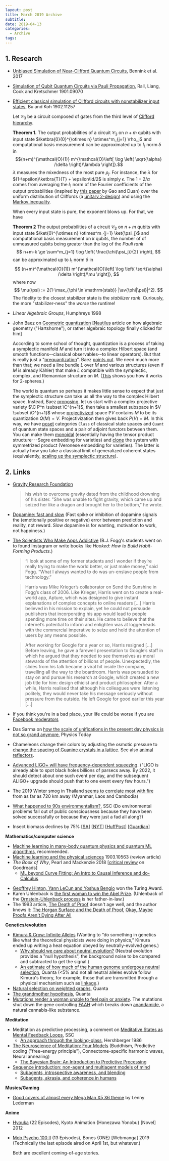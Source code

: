 ```yaml
---
layout: post
title: March 2019 Archive
subtitle:
date: 2019-04-13
categories:
  - Archive
tags:
---
```


## 1. Research

- [Unbiased Simulation of Near-Clifford Quantum Circuits](https://arxiv.org/abs/1703.00111), Bennink et al. 2017
- [Simulation of Qubit Quantum Circuits via Pauli Propagation](https://arxiv.org/abs/1901.09070), Rall, Liang, Cook and Kretschmer 1901.09070
- [Efficient classical simulation of Clifford circuits with nonstabilizer input states](http://arxiv.org/abs/1902.11257), Bu and Koh 1902.11257

  Let $\mathcal{C}_3$ be a circuit composed of gates from the third level of [Clifford hierarchy](https://arxiv.org/abs/quant-ph/9908010).

  **Theorem 1.** The output probabilities of a circuit $\mathcal{C}_3$ on $n+m$ qubits with input state $\ketbra{0}{0}^{\otimes n} \otimes^m_{j=1} \rho_j$ and computational basis measurement can be approximated up to $l_1$ norm $\delta$ in
  $$(n+m)^{\mathcal{O}(1)} m^{\mathcal{O}\left[ \log \left( \sqrt{\alpha} /\delta \right)/\lambda \right]}.$$
  $\lambda$ measures the mixedness of the most pure $\rho_j$. For instance, the $\lambda$ for $(1-\epsilon)\ketbra{T}{T} + \epsilon\id/2$ is simply $\epsilon$. The $1-2/\alpha$ comes from averaging the $l_1$ norm of the Fourier coefficients of the output probabilities (inspired by [this paper](https://arxiv.org/abs/1810.03176) by Gao and Duan) over the uniform distribution of Cliffords (a [unitary 2-design](https://en.wikipedia.org/wiki/Quantum_t-design#Unitary_t-Designs)) and using the [Markov inequality](https://en.wikipedia.org/wiki/Markov%27s_inequality).

  When every input state is pure, the exponent blows up. For that, we have

  **Theorem 2** The output probabilities of a circuit $\mathcal{C}_3$ on $n+m$ qubits with input state $\ket{0}^{\otimes n} \otimes^m_{j=1} \ket{\psi_j}$ and computational basis measurement on $k$ qubits, the number of of unmeasured qubits being greater than the log of the *Pauli rank*
  $$ n+m-k \ge \sum^m_{j=1} \log \left( \frac{\chi(\psi_j)}{2} \right), $$
  can be approximated up to $l_1$ norm $\delta$ in $$ (n+m)^{\mathcal{O}(1)} m^{\mathcal{O}\left[ \log \left( \sqrt{\alpha} /\delta \right)/\mu \right]}, $$
  where now
  $$ \mu(\psi) := 2(1-\max_{\phi \in \mathrm{stab}} |\av{\phi|\psi}|^2). $$
  The fidelity to the closest stabilizer state is the *stabilizer rank*. Curiously, the more "stabilizer-ness" the *worse* the runtime!

- *Linear Algebraic Groups*, Humphreys 1998
<!-- *Symmetry, Representations, and Invariants*, Goodman and Wallach 2009
- *Homogeneous Spaces and Equivalent Embeddings*, Timashev 2011
- [Computing multiplicities of Lie group representations](https://arxiv.org/abs/1204.4379), Christandl, Doran and Walter 2012-->


- John Baez on [Geometric quantization](https://johncarlosbaez.wordpress.com/2018/12/01/geometric-quantization-part-1/) [[Nautilus](http://nautil.us/issue/69/patterns/the-math-that-takes-newton-into-the-quantum-world) article on how  algebraic geometry ("Hartshorne"), or rather algebraic topology finally clicked for him]

    According to some school of thought, quantization is a process of taking a symplectic manifold $M$ and turn it into a complex Hilbert space (and smooth functions--classical observables--to linear operators). But that is really just a "[prequantization](https://en.wikipedia.org/wiki/Geometric_quantization#Prequantization)". Baez [points out](https://johncarlosbaez.wordpress.com/2018/12/26/geometric-quantization-part-2/). We need much more than that; we need a line bundle $L$ over $M$ and various structures (even if $M$ is already Kähler) that make $L$ compatible with the symplectic, complex, and Riemannian structure on $M$. ([This](https://johncarlosbaez.wordpress.com/2018/12/30/geometric-quantization-part-5/) shows you how it works for 2-spheres.)

    The world is quantum so perhaps it makes little sense to expect that just the symplectic structure can take us all the way to the complex Hilbert space. Instead, Baez [proposing](https://en.wikipedia.org/wiki/Partially_ordered_set), let us start with a complex projective variety $\C P^n \subset \C^{n+1}$, then take a smallest subspace in $V \subset \C^{n+1}$ whose [projectivized](https://en.wikipedia.org/wiki/Projectivization) space $\mathbb{P}V$ contains $M$ to be its quantization $Q(M) = V$. Projectivization then gives back
    $P(V) = M$. In this way, we have [poset](https://en.wikipedia.org/wiki/Partially_ordered_set) categories ``Class`` of classical state spaces and ``Quant`` of quantum state spaces and a pair of adjoint functors between them. You can make them [monoidal](https://johncarlosbaez.wordpress.com/2018/12/28/geometric-quantization-part-4/) (essentially having the tensor product structure---Segre embedding for varieties) and [clone](https://johncarlosbaez.wordpress.com/2019/01/08/geometric-quantization-part-7/) the system with symmetrized product (Veronese embedding for varieties). The latter is actually how you take a classical limit of generalized coherent states (equivalently, [scaling up the symplectic structure](https://johncarlosbaez.wordpress.com/2019/01/21/geometric-quantization-part-8/)).


## 2. Links

- [Gravity Research Foundation](https://en.wikipedia.org/wiki/Gravity_Research_Foundation)


    > his wish to overcome gravity dated from the childhood drowning of his sister. "She was unable to fight gravity, which came up and seized her like a dragon and brought her to the bottom," he wrote.


- [Dopamine: fast and slow](https://medium.com/the-spike/the-crimes-against-dopamine-b82b082d5f3d) (Fast spike or inhibition of dopamine signals the (emotionally positive or negative) error between prediction and reality, not reward. Slow dopamine is for wanting, motivation to work, not happiness.)
- [The Scientists Who Make Apps Addictive](https://www.1843magazine.com/features/the-scientists-who-make-apps-addictive) (B.J. Fogg's students went on to found Instagram or write books like *Hooked: How to Build Habit-Forming Products*.)


    > “I look at some of my former students and I wonder if they’re really trying to make the world better, or just make money,” said Fogg. “What I always wanted to do was un-enslave people from technology.”

    > Harris was Mike Krieger’s collaborator on Send the Sunshine in Fogg’s class of 2006. Like Krieger, Harris went on to create a real-world app, Apture, which was designed to give instant explanations of complex concepts to online readers [...] Harris believed in his mission to explain, yet he could not persuade publishers that incorporating his app would lead to people spending more time on their sites. He came to believe that the internet’s potential to inform and enlighten was at loggerheads with the commercial imperative to seize and hold the attention of users by any means possible.

    > After working for Google for a year or so, Harris resigned [...] Before leaving, he gave a farewell presentation to Google’s staff in which he argued that they needed to see themselves as moral stewards of the attention of billions of people. Unexpectedly, the slides from his talk became a viral hit inside the company, travelling all the way to the boardroom. Harris was persuaded to stay on and pursue his research at Goo­gle, which created a new job title for him: design ethicist and product philosopher. After a while, Harris realised that although his colleagues were listening politely, they would never take his message seriously without pressure from the outside. He left Google for good earlier this year [...]


- If you think you're in a bad place, your life could be worse if you are [Facebook moderators](https://www.theverge.com/2019/2/25/18229714/cognizant-facebook-content-moderator-interviews-trauma-working-conditions-arizona)
- Das Sarma on [how the scale of unifications in the present day physics is not so grand anymore](https://physicstoday.scitation.org/doi/10.1063/PT.3.4153), Physics Today
- Chameleons change their colors by adjusting the osmotic pressure to [change the spacing of Guanine crystals in a lattice](https://www.nature.com/articles/ncomms7368). See also [animal reflectors](https://en.wikipedia.org/wiki/Animal_reflectors).
- [Advanced LIGO+ will have frequency-dependent squeezing](https://www.nature.com/articles/d41586-019-00573-4). ("LIGO is already able to spot black holes billions of parsecs away. By 2022, it should detect about one such event per day, and the subsequent ALIGO+ upgrade should push that to one event every few hours.")
- The 2019 Winter smog in Thailand [seems to correlate most with fire](https://towardsdatascience.com/identifying-the-sources-of-winter-air-pollution-in-bangkok-part-ii-72539f9b767a) from as far as 720 km away (Myanmar, Laos and Cambodia)
- [What happened to 90s environmentalism?](https://slatestarcodex.com/2019/01/01/what-happened-to-90s-environmentalism/), SSC (Do environmental problems fall out of public consciousness because they have been solved successfully or because they were just a fad all along?)
- Insect biomass declines by 75% [[SA](https://www.scientificamerican.com/article/insect-ldquo-armageddon-rdquo-5-crucial-questions-answered/)] [[NYT](https://www.nytimes.com/2018/11/27/magazine/insect-apocalypse.html)] [[HuffPost](https://www.huffpost.com/entry/nature-destruction-climate-change-world-biodiversity_n_5c49e78ce4b06ba6d3bb2d44?utm_source=politics_fb&utm_campaign=hp_fb_pages&utm_medium=facebook&section=politics&ncid=fcbklnkushpmg00000013)] [[Guardian](https://www.theguardian.com/environment/2019/jan/15/insect-collapse-we-are-destroying-our-life-support-systems)]
<!--    - [Global insect declines: Why aren't we all dead yet?](https://www.lesswrong.com/posts/KwB9jA9FrsNczWr5F/global-insect-declines-why-aren-t-we-all-dead-yet) -->

**Mathematics/computer science**

- [Machine learning in many-body quantum physics and quantum ML algorithms](https://physicstoday.scitation.org/doi/10.1063/PT.3.4164), recommended.
- [Machine learning and the physical sciences](https://arxiv.org/abs/1903.10563) 1903.10563 (review article)
- *The Book of Why*, Pearl and Mackenzie 2018 [[critical review](https://www.goodreads.com/review/show/2483026514?book_show_action=true&from_review_page=1) on Goodreads]
    - [ML beyond Curve Fitting: An Intro to Causal Inference and do-Calculus](https://www.inference.vc/untitled/)
<!--    - [Why am I only a half-Bayesian](http://ftp.cs.ucla.edu/pub/stat_ser/r284-reprint.pdf), Pearl 2001
        - [The Seven Tools of Causal Inference with Reflections on Machine Learning](http://ftp.cs.ucla.edu/pub/stat_ser/r481.pdf), Pearl 2018-->
- [Geoffrey Hinton, Yann LeCun and Yoshua Bengio](https://www.nytimes.com/2019/03/27/technology/turing-award-ai.html) won the Turing Award.
- Karen Uhlenback is [the first woman to win the Abel Prize](https://www.quantamagazine.org/karen-uhlenbeck-uniter-of-geometry-and-analysis-wins-abel-prize-20190319/). (Uhlenback of the [Ornstein-Uhlenback process](https://en.wikipedia.org/wiki/Ornstein%E2%80%93Uhlenbeck_process) is her father-in-law.)
- The 1993 article, [The Death of Proof](https://www.math.uh.edu/~tomforde/Articles/DeathOfProof.pdf) doesn't age well, and the author knows it: [The Horgan Surface and the Death of Proof](https://blogs.scientificamerican.com/cross-check/the-horgan-surface-and-the-death-of-proof/), [Okay, Maybe Proofs Aren't Dying After All](https://blogs.scientificamerican.com/cross-check/okay-maybe-proofs-arent-dying-after-all/)



**Genetics/evolution**

- [Kimura & Crow: Infinite Alleles](http://genestogenomes.org/kimura-crow-infinite-alleles/) (Wanting to “do something in genetics like what the theoretical physicists were doing in physics,” Kimura ended up writing a heat equation obeyed by neutrally-evolved genes.)
    - [Why should we care about neutral evolution?](https://www.nature.com/scitable/topicpage/neutral-theory-the-null-hypothesis-of-molecular-839) (Neutral evolution provides a "null hypothesis", the background noise to be compared and subtracted to get the signal.)
    - [An estimate of how much of the human genome undergoes neutral selection](https://www.quantamagazine.org/neutral-theory-of-evolution-challenged-by-evidence-for-dna-selection-20181108/), Quanta (<5% and not all neutral alleles evolve follow Kimura's theory, for example, those that are transmitted through a physical mechanism such as [linkage](https://en.wikipedia.org/wiki/Genetic_linkage).)
- [Natural selection on weighted graphs](https://www.quantamagazine.org/mathematics-shows-how-to-ensure-evolution-20180626/), Quanta
- [The grandmother hypothesis](https://www.quantamagazine.org/the-evolutionary-math-puzzle-20180815/), Quanta
- [Mutations render a woman unable to feel pain or anxiety](https://www.theguardian.com/science/2019/mar/28/scientists-find-genetic-mutation-that-makes-woman-feel-no-pain). The mutations shut down the gene controlling [FAAH](https://en.wikipedia.org/wiki/Fatty_acid_amide_hydrolase) which breaks down [anandamide](https://en.wikipedia.org/wiki/Anandamide), a natural cannabis-like substance.


**Meditation**

- Meditation as predictive processing, a comment on [Meditative States as Mental Feedback Loops](https://slatestarcodex.com/2017/09/20/meditative-states-as-mental-feedback-loops/#comment-549013), SSC
    - [An approach through the looking-glass](https://link.springer.com/article/10.3758/BF03200092), Hershberger 1986
- [The Neuroscience of Meditation: Four Models](http://opentheory.net/2018/12/the-neuroscience-of-meditation/) (Buddhism, Predictive coding ("free-energy principle"), Connectome-specific harmonic waves, Neural annealing)
    - [The Bayesian Brain: An Introduction to Predictive Processing](https://www.mindcoolness.com/blog/bayesian-brain-predictive-processing/)
- [Sequence introduction: non-agent and multiagent models of mind](https://www.lesswrong.com/posts/M4w2rdYgCKctbADMn/sequence-introduction-non-agent-and-multiagent-models-of)
    - [Subagents, introspective awareness, and blending](https://www.lesswrong.com/posts/AhcEaqWYpa2NieNsK/subagents-introspective-awareness-and-blending)
    - [Subagents, akrasia, and coherence in humans](https://www.lesswrong.com/s/ZbmRyDN8TCpBTZSip/p/oJwJzeZ6ar2Hr7KAX)

**Musics/Gaming**

- [Good covers of almost every Mega Man X5,X6 theme](https://www.youtube.com/playlist?list=PLj3Mg9WXbXd9MeOuI15OCw4xMvK4BKlIS) by Lenny Lederman

**Anime**

- [Hyouka](https://myanimelist.net/anime/12189/Hyouka) (22 Episodes), Kyoto Animation {Honezawa Yonobu} [Novel] 2012
- [Mob Psycho 100 II](https://myanimelist.net/anime/37510/Mob_Psycho_100_II) (13 Episodes), Bones {ONE} [Webmanga] 2019 (Technically the last episode aired on April 1st, but whatever.)

  Both are excellent coming-of-age stories.

